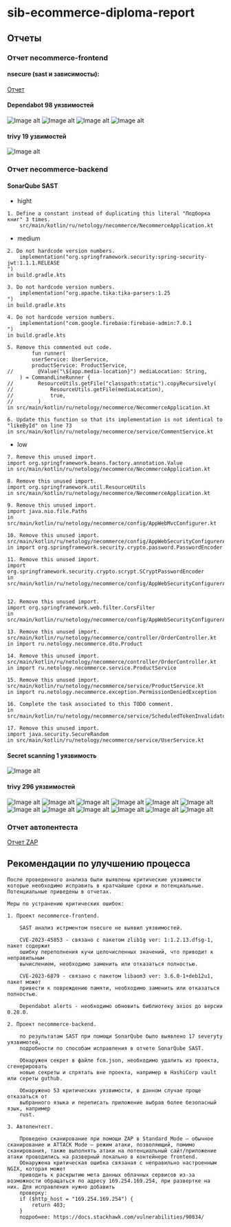 # sib-ecommerce-diploma-report

## Отчеты
### Отчет necommerce-frontend
#### nsecure (sast и зависимосты):
[Отчет](assets/nsecure-result.json) 

#### Dependabot 98 уязвимостей
![Image alt](assets/dependabot_front_1.png "")
![Image alt](assets/dependabot_front_2.png "")
![Image alt](assets/dependabot_front_3.png "")
![Image alt](assets/dependabot_front_4.png "")

#### trivy 19 узвимостей
![Image alt](assets/trivy_front.png "")

### Отчет necommerce-backend
#### SonarQube SAST
* hight
```
1. Define a constant instead of duplicating this literal "Подборка книг" 3 times. 
    src/main/kotlin/ru/netology/necommerce/NecommerceApplication.kt
```
* medium
```
2. Do not hardcode version numbers.
    implementation("org.springframework.security:spring-security-jwt:1.1.1.RELEASE
") 
in build.gradle.kts

3. Do not hardcode version numbers.
    implementation("org.apache.tika:tika-parsers:1.25
") 
in build.gradle.kts

4. Do not hardcode version numbers.
    implementation("com.google.firebase:firebase-admin:7.0.1
") 
in build.gradle.kts

5. Remove this commented out code.
        fun runner(
        userService: UserService,
        productService: ProductService,
//        @Value("\${app.media-location}") mediaLocation: String,
    ) = CommandLineRunner {
//        ResourceUtils.getFile("classpath:static").copyRecursively(
//            ResourceUtils.getFile(mediaLocation),
//            true,
//        )
in src/main/kotlin/ru/netology/necommerce/NecommerceApplication.kt

6. Update this function so that its implementation is not identical to "likeById" on line 73 
in src/main/kotlin/ru/netology/necommerce/service/CommentService.kt
```
* low
```
7. Remove this unused import.
import org.springframework.beans.factory.annotation.Value
in src/main/kotlin/ru/netology/necommerce/NecommerceApplication.kt

8. Remove this unused import.
import org.springframework.util.ResourceUtils
in src/main/kotlin/ru/netology/necommerce/NecommerceApplication.kt

9. Remove this unused import.
import java.nio.file.Paths
in src/main/kotlin/ru/netology/necommerce/config/AppWebMvcConfigurer.kt

10. Remove this unused import.
src/main/kotlin/ru/netology/necommerce/config/AppWebSecurityConfigurerAdapter.kt
in import org.springframework.security.crypto.password.PasswordEncoder 

11. Remove this unused import.
import org.springframework.security.crypto.scrypt.SCryptPasswordEncoder 
in src/main/kotlin/ru/netology/necommerce/config/AppWebSecurityConfigurerAdapter.kt


12. Remove this unused import.
import org.springframework.web.filter.CorsFilter
in src/main/kotlin/ru/netology/necommerce/config/AppWebSecurityConfigurerAdapter.kt

13. Remove this unused import.
src/main/kotlin/ru/netology/necommerce/controller/OrderController.kt
in import ru.netology.necommerce.dto.Product

14. Remove this unused import.
src/main/kotlin/ru/netology/necommerce/controller/OrderController.kt
in import ru.netology.necommerce.service.ProductService

15. Remove this unused import.
src/main/kotlin/ru/netology/necommerce/service/ProductService.kt
in import ru.netology.necommerce.exception.PermissionDeniedException

16. Complete the task associated to this TODO comment.
in src/main/kotlin/ru/netology/necommerce/service/ScheduledTokenInvalidatorService.kt

17. Remove this unused import.
import java.security.SecureRandom
in src/main/kotlin/ru/netology/necommerce/service/UserService.kt
```

#### Secret scanning 1 уязвимость
![Image alt](assets/secret_scanning.png "")

#### trivy 296 уязвимостей
![Image alt](assets/trivy_back_1.png "")
![Image alt](assets/trivy_back_2.png "")
![Image alt](assets/trivy_back_3.png "")
![Image alt](assets/trivy_back_4.png "")
![Image alt](assets/trivy_back_5.png "")
![Image alt](assets/trivy_back_6.png "")
![Image alt](assets/trivy_back_7.png "")
![Image alt](assets/trivy_back_8.png "")
![Image alt](assets/trivy_back_9.png "")
![Image alt](assets/trivy_back_10.png "")
![Image alt](assets/trivy_back_11.png "")
![Image alt](assets/trivy_back_12.png "")

### Отчет автопентеста
[Отчет ZAP](assets/2024-11-12-ZAP-Report-.md) 

## Рекомендации по улучшению процесса
```
После проведенного анализа были выявлены критические уязвимости которые необходимо исправить в кратчайшие сроки и потенциальные. 
Потенциальные приведены в отчетах.

Меры по устранению критических ошибок:

1. Проект necommerce-frontend.

    SAST анализ истрментом nsecure не выявил уязвимостей.

    CVE-2023-45853 - связано с пакетом zlib1g ver: 1:1.2.13.dfsg-1, пакет содержит 
    ошибку переполнения кучи целочисленных значений, что приводит к неправильным 
    вычислением, необходимо заменить или отказаться полностью.

    CVE-2023-6879 - связано с пакетом libaom3 ver: 3.6.0-1+deb12u1, пакет может 
    привести к повреждению памяти, необходимо заменить или отказаться полностью.

    Dependabot alerts - необходимо обновить библиотеку axios до версии 0.28.0.

2. Проект necommerce-backend.

    по результатам SAST при помощи SonarQube было выявлено 17 severyty уязвимотей, 
    подробности по способам исправления в отчете SonarQube SAST. 

    Обнаружен секрет в файле fcm.json, необходимо удалить из проекта, сгенерировать 
    новые секреты и спрятать вне проекта, например в HashiCorp vault или сереты guthub.

    Обнаружено 53 критических уязвимости, в данном случае проще отказаться от 
    выбранного языка и переписать приложение выбрав более безопасный язык, например 
    rust.

3. Автопентест.

    Проведено сканирование при помощи ZAP в Standard Mode — обычное сканирование и ATTACK Mode — режим атаки, позволяющий, помимо сканирования, также выполнять атаки на потенциальный сайт/приложение атаки проводились на разверный локально в контейнере frontend.
    Обнаружена критическая ошибка связаная с неправильно настроенным NGIX, которая может
    приводить к раскрытию мета данных облачных сервисов из-за возможности обращаться по адресу 169.254.169.254, при развертке на них. Для исправления нужно добавить 
    проверку:    
    if ($http_host = "169.254.169.254") {
        return 403;
    }
    подробнее: https://docs.stackhawk.com/vulnerabilities/90034/    
```